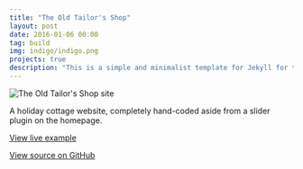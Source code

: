 ```yaml
---
title: "The Old Tailor's Shop"
layout: post
date: 2016-01-06 00:00
tag: build
img: indigo/indigo.png
projects: true
description: "This is a simple and minimalist template for Jekyll for those who likes to eat noodles."
---
```


![The Old Tailor's Shop site](/images/project_the-old-tailors-shop.jpg)

A holiday cottage website, completely hand-coded aside from a slider plugin on the homepage.

[View live example](http://files.radbourne.me/examples/theoldtailorsshop/)

[View source on GitHub](https://github.com/mradbourne/portfolio_theoldtailorsshop)